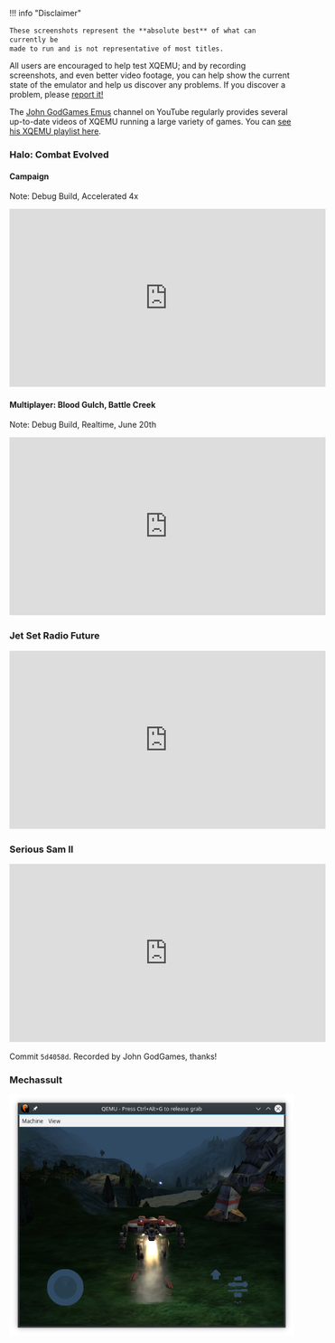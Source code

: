 !!! info "Disclaimer"

    These screenshots represent the **absolute best** of what can currently be
    made to run and is not representative of most titles.

All users are encouraged to help test XQEMU; and by recording screenshots, and
even better video footage, you can help show the current state of the emulator
and help us discover any problems. If you discover a problem, please [report
it!](https://github.com/xqemu/xqemu/issues)

The [John GodGames Emus](https://www.youtube.com/channel/UC993yJ3ET5aFc6cRyukofjQ) channel on YouTube regularly provides several up-to-date videos of XQEMU running a large variety
of games. You can [see his XQEMU playlist here](https://www.youtube.com/watch?v=TB6O-9M1A4k&list=PL4PD8cV5ypNCAOMAGRV6VbECTy3kGfWbq&index=1).

### Halo: Combat Evolved

#### Campaign

Note: Debug Build, Accelerated 4x

<iframe width="560" height="315" src="https://www.youtube.com/embed/qlXSDqkNkJg" frameborder="0" allow="autoplay; encrypted-media" allowfullscreen></iframe>

#### Multiplayer: Blood Gulch, Battle Creek

Note: Debug Build, Realtime, June 20th

<iframe width="560" height="315" src="https://www.youtube.com/embed/gm_DY6orkH4" frameborder="0" allow="autoplay; encrypted-media" allowfullscreen></iframe>

### Jet Set Radio Future

<iframe width="560" height="315" src="https://www.youtube.com/embed/MVwB1jCzkWs" frameborder="0" allow="autoplay; encrypted-media" allowfullscreen></iframe>

### Serious Sam II

<iframe width="560" height="315" src="https://www.youtube.com/embed/nyvFLIzTxPs" frameborder="0" allow="autoplay; encrypted-media" allowfullscreen></iframe>

Commit `5d4058d`. Recorded by John GodGames, thanks!

### Mechassult

![Mechassult](screenshots/mechassult.png)
